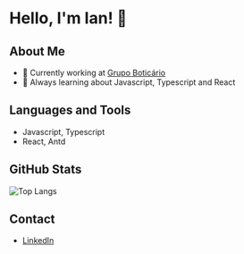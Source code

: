 # Hello, I'm Ian!  👋

## About Me

- 🔭 Currently working at [Grupo Boticário](https://www.grupoboticario.com.br)
- 🌱 Always learning about Javascript, Typescript and React

## Languages and Tools

-  Javascript, Typescript
-  React, Antd


## GitHub Stats

 ![Top Langs](https://github-readme-stats.vercel.app/api/top-langs/?username=ianaugustosilva)

## Contact

- [LinkedIn](https://www.linkedin.com/in/ianaugustosilvva/)
